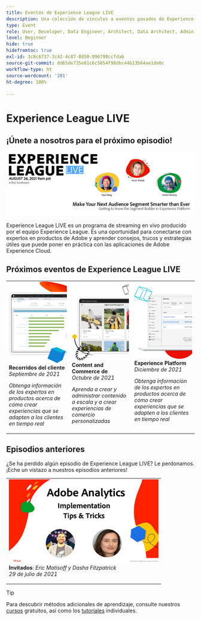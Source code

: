 ```yaml
---
title: Eventos de Experience League LIVE
description: Una colección de vínculos a eventos pasados de Experience League LIVE
type: Event
role: User, Developer, Data Engineer, Architect, Data Architect, Admin, Leader
level: Beginner
hide: true
hidefromtoc: true
exl-id: 3c8c6737-3c42-4c87-8850-996798ccfda6
source-git-commit: dd65de735e01c6c5654f98dbc44b13b64ae1de0c
workflow-type: ht
source-wordcount: '201'
ht-degree: 100%

---
```


# Experience League LIVE

## ¡Únete a nosotros para el próximo episodio!

<a href="https://www.youtube.com/watch?v=rogVKsTFbWk"><img alt="al hacer clic se le dirigirá al vestíbulo de YouTube para Experience League Live" src="assets/1440x492.png" /></a>

Experience League LIVE es un programa de streaming en vivo producido por el equipo Experience League.  Es una oportunidad para conectarse con expertos en productos de Adobe y aprender consejos, trucos y estrategias útiles que puede poner en práctica con las aplicaciones de Adobe Experience Cloud.


## Próximos eventos de Experience League LIVE

<table>
<tr>
  <td>
      <img alt="Servicios de contenido" src="./assets/journeys.png" />
     <div>
          <strong>Recorridos del cliente</strong>
     </div>
     <div>
          <em>Septiembre de 2021</em>
     </div>
    <p>
    <em>Obtenga información de los expertos en productos acerca de cómo crear experiencias que se adapten a los clientes en tiempo real</em>
    <p>
  </td>
  <td>
      <img alt="Servicios de contenido" src="./assets/content.png" />
     <div>
          <strong>Content and Commerce de </strong>
     <div>
          <em>Octubre de 2021</em>
     </div>
     </div>
    <p>
    <em>Aprenda a crear y administrar contenido a escala y a crear experiencias de comercio personalizadas</em>
    <p>
  </td>
  <td>
      <img alt="Servicios de contenido" src="./assets/platform.png" />
     <div>
          <strong>Experience Platform</strong>
     </div>
     <div>
          <em>Diciembre de 2021</em>
     </div>    
    <p>
    <em>Obtenga información de los expertos en productos acerca de cómo crear experiencias que se adapten a los clientes en tiempo real</em>
    <p>
  </td>
</tr>
</table>


## Episodios anteriores

¿Se ha perdido algún episodio de Experience League LIVE? Le perdonamos. ¡Eche un vistazo a nuestros episodios anteriores!

<table>
<tr>

<td>
    <a href="https://www.youtube.com/watch?v=lxOvLCzEGBI">
      <img height="225" width="400" alt="Experience League LIVE" src="assets/exl-live-after2.jpg" />
    </a>
     <div>
          <strong>Invitados</strong>: <i>Eric Matisoff y Dasha Fitzpatrick</i>
     </div>
     <div>
          <em>29 de julio de 2021</em>
     </div>    
    <p>
    <em></em>
    <p>
  </td>
</tr>
</table>

>[!TIP]
>
>Para descubrir métodos adicionales de aprendizaje, consulte nuestros [cursos](https://experienceleague.adobe.com/?lang=es#dashboard/learning) gratuitos, así como los [tutoriales](https://experienceleague.adobe.com/docs/home-tutorials.html?lang=es) individuales.
